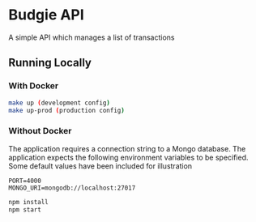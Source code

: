 # Budgie API

A simple API which manages a list of transactions

## Running Locally

### With Docker

```sh
make up (development config)
make up-prod (production config)
```

### Without Docker

The application requires a connection string to a Mongo database. The application expects the following environment variables to be specified. Some default values have been included for illustration

```
PORT=4000
MONGO_URI=mongodb://localhost:27017
```

```sh
npm install
npm start
```
